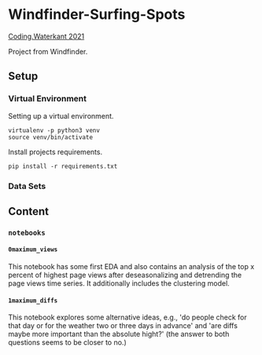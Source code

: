 # Windfinder-Surfing-Spots
[Coding.Waterkant 2021](https://coding-waterkant-2021.devpost.com/) 

Project from Windfinder.

## Setup

### Virtual Environment

Setting up a virtual environment.

```shell
virtualenv -p python3 venv
source venv/bin/activate
```

Install projects requirements.

```shell
pip install -r requirements.txt
```

### Data Sets



## Content
### `notebooks`
#### `0maximum_views`
This notebook has some first EDA and also contains an analysis of the top x percent
of highest page views after deseasonalizing and detrending the page views time series.
It additionally includes the clustering model.

#### `1maximum_diffs`
This notebook explores some alternative ideas, e.g., 'do people check for that day or
for the weather two or three days in advance' and 'are diffs maybe more important than
the absolute hight?' (the answer to both questions seems to be closer to no.)
